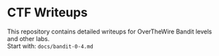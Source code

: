 # CTF Writeups

This repository contains detailed writeups for OverTheWire Bandit levels and other labs.  
Start with: `docs/bandit-0-4.md`
